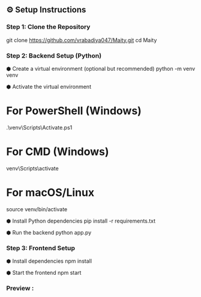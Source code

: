 
## ⚙️ Setup Instructions

### Step 1: Clone the Repository

git clone https://github.com/vrabadiya047/Maity.git
cd Maity

### Step 2: Backend Setup (Python)
⬢ Create a virtual environment (optional but recommended)
python -m venv venv

⬢ Activate the virtual environment
# For PowerShell (Windows)
.\venv\Scripts\Activate.ps1

# For CMD (Windows)
venv\Scripts\activate

# For macOS/Linux
source venv/bin/activate

⬢ Install Python dependencies
pip install -r requirements.txt

⬢ Run the backend
python app.py

### Step 3: Frontend Setup
⬢ Install dependencies
npm install

⬢ Start the frontend
npm start


### Preview : 

